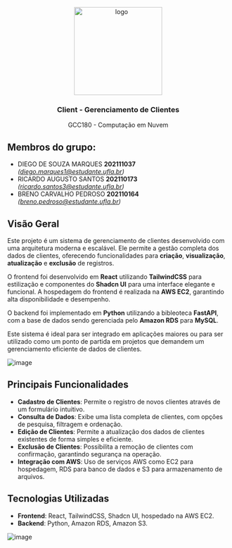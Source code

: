<p align="center">
    <img src="https://github.com/user-attachments/assets/fc5c5b92-b167-4c83-afb5-0f4b5f08dd45" alt="logo" width="200" height="200">
</p>

<h3 align="center">Client - Gerenciamento de Clientes </h3>

<p align="center">
  GCC180 - Computação em Nuvem	
</p>
    
## Membros do grupo:
- DIEGO DE SOUZA MARQUES **202111037** *(diego.marques1@estudante.ufla.br)*
- RICARDO AUGUSTO SANTOS **202110173** *(ricardo.santos3@estudante.ufla.br)*
- BRENO CARVALHO PEDROSO **202110164** *(breno.pedroso@estudante.ufla.br)*

## Visão Geral

Este projeto é um sistema de gerenciamento de clientes desenvolvido com uma arquitetura moderna e escalável. Ele permite a gestão completa dos dados de clientes, oferecendo funcionalidades para **criação**, **visualização**, **atualização** e **exclusão** de registros. 

O frontend foi desenvolvido em **React** utilizando **TailwindCSS** para estilização e componentes do **Shadcn UI** para uma interface elegante e funcional. A hospedagem do frontend é realizada na **AWS EC2**, garantindo alta disponibilidade e desempenho.

O backend foi implementado em **Python** utilizando a bibleoteca **FastAPI**, com a base de dados sendo gerenciada pelo **Amazon RDS** para **MySQL**. 

Este sistema é ideal para ser integrado em aplicações maiores ou para ser utilizado como um ponto de partida em projetos que demandem um gerenciamento eficiente de dados de clientes.


![image]([https://github.com/user-attachments/assets/cc97e492-dc71-4868-b727-b932fe752113](https://imgur.com/a/dXtPOD0))


## Principais Funcionalidades

- **Cadastro de Clientes**: Permite o registro de novos clientes através de um formulário intuitivo.
- **Consulta de Dados**: Exibe uma lista completa de clientes, com opções de pesquisa, filtragem e ordenação.
- **Edição de Clientes**: Permite a atualização dos dados de clientes existentes de forma simples e eficiente.
- **Exclusão de Clientes**: Possibilita a remoção de clientes com confirmação, garantindo segurança na operação.
- **Integração com AWS**: Uso de serviços AWS como EC2 para hospedagem, RDS para banco de dados e S3 para armazenamento de arquivos.

## Tecnologias Utilizadas

- **Frontend**: React, TailwindCSS, Shadcn UI, hospedado na AWS EC2.
- **Backend**: Python, Amazon RDS, Amazon S3.


![image](https://github.com/user-attachments/assets/647aec2a-f4b3-4de8-a400-6e2257a29318)

